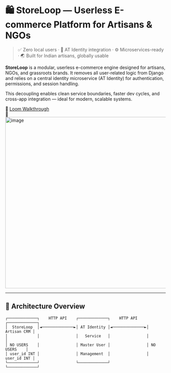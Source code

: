 # 🛍️ StoreLoop — Userless E-commerce Platform for Artisans & NGOs

> ✅ Zero local users · 🔐 AT Identity integration · ⚙️ Microservices-ready · 🌏 Built for Indian artisans, globally usable

**StoreLoop** is a modular, userless e-commerce engine designed for artisans, NGOs, and grassroots brands. It removes all user-related logic from Django and relies on a central identity microservice (AT Identity) for authentication, permissions, and session handling.

This decoupling enables clean service boundaries, faster dev cycles, and cross-app integration — ideal for modern, scalable systems.

🔗 [Loom Walkthrough](https://www.loom.com/share/795ebe98fa57463880091cb22868f6e7)  
📸 
<img width="1212" height="538" alt="image" src="https://github.com/user-attachments/assets/2cfc689b-308d-40a2-aca9-3b8ee67805d7" />

---

## 🧱 Architecture Overview

```text
┌─────────────┐    HTTP API    ┌─────────────┐    HTTP API    ┌─────────────┐
│  StoreLoop  │◄──────────────►│ AT Identity │◄──────────────►│ Artisan CRM │
│             │                │   Service   │                │             │
│ NO USERS    │                │ Master User │                │ NO USERS    │
│ user_id INT │                │ Management  │                │ user_id INT │
└─────────────┘                └─────────────┘                └─────────────┘
